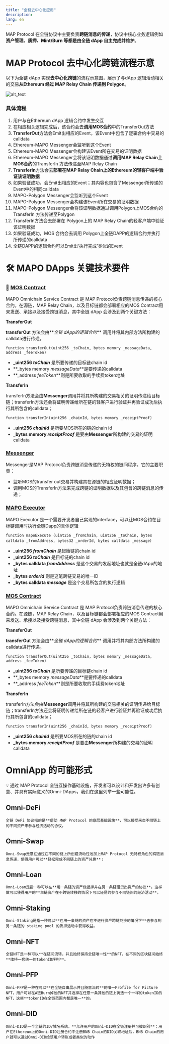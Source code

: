 ```yaml
---
title: "全链去中心化应用"
description: 
lang: en
---
```



MAP Protocol 在全链协议中主要负责**跨链消息的传递**，协议中核心业务逻辑例如**资产管理、质押、Mint/Burn 等都是由全链 dApp 自主完成并维护**。


#  MAP Protocol 去中心化跨链流程示意

以下为全链 dApp 实现**去中心化跨链**的流程示意图，展示了与dApp 逻辑活动相关的交易**从Ethereum 经过 MAP Relay Chain 传递到 Polygon**。





![alt_text](/images/article/images/omniapp.png "image_tooltip")



### 具体流程



1. 用户与在Ethereum dApp 逻辑合约中发生交互
2. 在相应相关逻辑完成后，该合约会去**调用MOS合约**中的TransferOut方法
3. **TransferOut**方法会Emit出相应的Event，该Event中包含了逻辑合约中交易的calldata
4. Ethereum-MAPO Messenger会监听到这个Event
5. Ethereum-MAPO Messenger会构建该Event所在交易的证明数据
6. Ethereum-MAPO Messenger会将该证明数据通过**调用MAP Relay Chain上MOS合约**的TransferIn 方法传递至MAP Relay Chain
7. **TransferIn**方法会去**部署在MAP Relay Chain上的Ethereum的轻客户端中验证该证明数据**
8. 如果验证成功，会Emit出相应的Event；其内容也包含了Messenger所传递的Event中的相同calldata
9. MAPO-Polygon Messenger会监听到这个Event
10. MAPO-Polygon Messenger会构建该Event所在交易的证明数据
11. MAPO-Polygon Messenger会将该证明数据通过调用Polygon上MOS合约的TransferIn 方法传递至Polygon
12. TransferIn方法会去部署在 Polygon上的 MAP Relay Chain的轻客户端中验证该证明数据
13. 如果验证成功，MOS 合约会去调用 Polygon上全链DAPP的逻辑合约并执行所传递的calldata
14. 全链DAPP的逻辑合约可以Emit出‘执行完成’类似的Event


# 🛠 MAPO DApps 关键技术要件


### **📖 [MOS Contract](https://github.com/mapprotocol/mapo-service-contracts/blob/main/evm/contracts/MapoServiceV3.sol)**

MAPO Omnichain Service Contract 是 MAP Protocol负责跨链消息传递的核心合约。在源链，MAP Relay Chain，以及目标链都会部署相应的MOS Contract用来发送、承接以及接受跨链消息，其中全链 dApp 会涉及到两个关键方法：

**TransferOut**


**transferOu**t 方法会由**_全链 dApp的逻辑合约_** 调用并将其内部方法所构建的calldata进行传递。

```
function transferOut(uint256 _toChain, bytes memory _messageData, address _feeToken)

```


* **_uint256 _toChain_** 是所要传递的目标链chain id
* **_bytes memory _messageData_**是要传递的calldata
* **_address _feeToken_**则是所要收取的手续费token地址

**TransferIn**

transferIn方法会由**Messenger**调用并将其所构建的交易相关的证明传递给目标链；transferIn方法还会将证明传递给所在链的轻客户进行验证并再验证成功后执行其所包含的calldata；

```
function transferIn(uint256 _chainId, bytes memory _receiptProof)
```



* **_uint256 _chainId_** 是所要MOS所在的链的chain id
* **_bytes memory _receiptProof_** 是要由**Messenger**所构建的交易的证明calldata


### **[Messenger](https://github.com/mapprotocol/compass)**


Messenger是MAP Protocol负责跨链消息传递的无特权的链间程序。它的主要职责：



* 监听MOS的transfer out交易并构建其在源链的相应证明数据；
* 调用MOS的TransferIn方法来完成跨链的证明数据以及其包含的跨链消息的传递；


### **[MAPO Executor](https://github.com/mapprotocol/mapo-service-contracts/blob/main/evm/contracts/interface/IMapoExecutor.sol)**


MAPO Executor 是一个需要开发者自己实现的interface，可以让MOS合约在目标链调用时执行全链Dapp的具体逻辑

```
function mapoExecute (uint256 _fromChain, uint256 _toChain, bytes calldata _fromAddress, bytes32 _orderId, bytes calldata _message）

```


* **_uint256 _fromChain_** 是起始链的chain id
* **_uint256 _toChain_** 是目标链的chain id
* **_bytes calldata _fromAddress_** 是这个交易的发起地址也就是全链dApp的地址
* **_bytes _orderId_** 则是这笔跨链交易的唯一ID
* **_bytes calldata _message_** 是这个交易所包含的执行逻辑


### **[MOS Contract](https://github.com/mapprotocol/mapo-service-contracts/blob/main/evm/contracts/MapoServiceV3.sol)**

MAPO Omnichain Service Contract 是 MAP Protocol负责跨链消息传递的核心合约。在源链，MAP Relay Chain，以及目标链都会部署相应的MOS Contract用来发送、承接以及接受跨链消息，其中全链 dApp 会涉及到两个关键方法：

**TransferOut**

**transferOu**t 方法会由**_全链 dApp的逻辑合约_** 调用并将其内部方法所构建的calldata进行传递。

```
function transferOut(uint256 _toChain, bytes memory _messageData, address _feeToken)
```



* **_uint256 _toChain_** 是所要传递的目标链chain id
* **_bytes memory _messageData_**是要传递的calldata
* **_address _feeToken_**则是所要收取的手续费token地址

**TransferIn**

transferIn方法会由**Messenger**调用并将其所构建的交易相关的证明传递给目标链；transferIn方法还会将证明传递给所在链的轻客户进行验证并再验证成功后执行其所包含的calldata；

```
function transferIn(uint256 _chainId, bytes memory _receiptProof)

```

* **_uint256 _chainId_** 是所要MOS所在的链的chain id
* **_bytes memory _receiptProof_** 是要由**Messenger**所构建的交易的证明calldata


# OmniApp 的可能形式

💡 通过 MAP Protocol 全链互操作基础设施，开发者可以设计和开发出许多有创意、并具有实际意义的Omni-DApps，我们在这里列举一些可能性。


## **Omni-DeFi**


    全链 DeFi 协议指的是**借助 MAP Protocol 的底层基础设施**，可以接受来自不同链上的不同资产来参与经济活动的协议。


## **Omni-Swap**


    Omni-Swap是意在通过在不同的链上所创建流动性池加上MAP Protocol 无特权角色的跨链消息传递，使得用户可以**轻松完成不同链上的资产兑换**；


## **Omni-Loan**


    Omni-Loan是指一种可以在**用一条链的资产做抵押并在另一条链借贷出资产的协议**。这样做可以使得用户的**单链资产在不跨链转移的情况下可以轻易的参与不同链间的经济活动**。


## **Omni-Staking**


    Omni-Staking是指一种可以**在用一条链的资产在不进行资产跨链兑换的情况下**去参与到另一条链的 staking pool 的质押活动中获得收益。


## **Omni-NFT**


    全链NFT是一种可以**在链间流转，并且始终保持全链唯一性**的NFT，在不同的区块链间始终**维持一套统一的tokenID序列**。


## **Omni-PFP**


    Omni-PFP是一种在可以**在全链自由展示并且随意流转**的唯一Profile for Picture NFT，用户可以在A链Burn掉他的NFT并选择在任意一条其他的链上铸造一个一样的tokenID的NFT，这些**tokenID在全链范围内都是唯一**的。


## **Omni-DID**


    Omni-DID是一个全链的ID/域名系统，**允许用户的Omni-DID在全链注册并可被识别**；用户在Ethereum上的Omni-DID注册合约中注册BNB Chain的DID关联地址后，BNB Chain的用户就可以通过Omni-DID给该用户转账或者类似的动作


